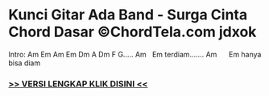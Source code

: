 
 # Kunci Gitar Ada Band - Surga Cinta Chord Dasar ©ChordTela.com jdxok


Intro: Am Em Am Em Dm A Dm F G….. Am   Em terdiam……. Am      Em hanya bisa diam

###  <a href="https://shortlighzx.web.app?sq=Kunci Gitar Ada Band - Surga Cinta Chord Dasar ©ChordTela.com"> >> VERSI LENGKAP KLIK DISINI << </a>
